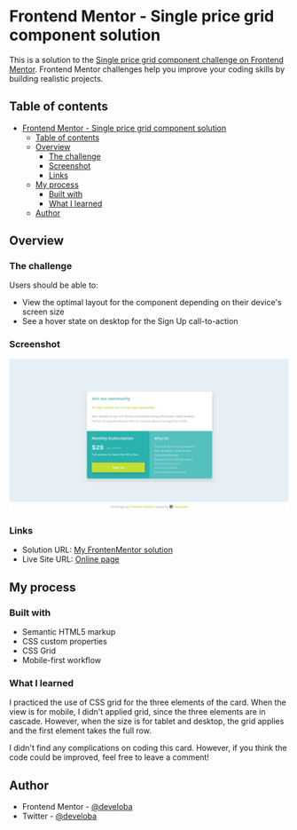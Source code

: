 # Frontend Mentor - Single price grid component solution

This is a solution to the [Single price grid component challenge on Frontend Mentor](https://www.frontendmentor.io/challenges/single-price-grid-component-5ce41129d0ff452fec5abbbc). Frontend Mentor challenges help you improve your coding skills by building realistic projects. 

## Table of contents

- [Frontend Mentor - Single price grid component solution](#frontend-mentor---single-price-grid-component-solution)
  - [Table of contents](#table-of-contents)
  - [Overview](#overview)
    - [The challenge](#the-challenge)
    - [Screenshot](#screenshot)
    - [Links](#links)
  - [My process](#my-process)
    - [Built with](#built-with)
    - [What I learned](#what-i-learned)
  - [Author](#author)

## Overview

### The challenge

Users should be able to:

- View the optimal layout for the component depending on their device's screen size
- See a hover state on desktop for the Sign Up call-to-action

### Screenshot

![](./images/preview.JPG)


### Links

- Solution URL: [My FrontenMentor solution](https://www.frontendmentor.io/solutions/single-price-card-using-css-grid-and-bem-methodology-JDpGR2_-hv)
- Live Site URL: [Online page](https://eclectic-fairy-986bfb.netlify.app/)

## My process

### Built with

- Semantic HTML5 markup
- CSS custom properties
- CSS Grid
- Mobile-first workflow

### What I learned

I practiced the use of CSS grid for the three elements of the card. When the view is for mobile, I didn't applied grid, since the three elements are in cascade. However, when the size is for tablet and desktop, the grid applies and the first element takes the full row.

I didn't find any complications on coding this card. However, if you think the code could be improved, feel free to leave a comment!

## Author

- Frontend Mentor - [@develoba](https://www.frontendmentor.io/profile/develoba)
- Twitter - [@develoba](https://www.twitter.com/develoba)

